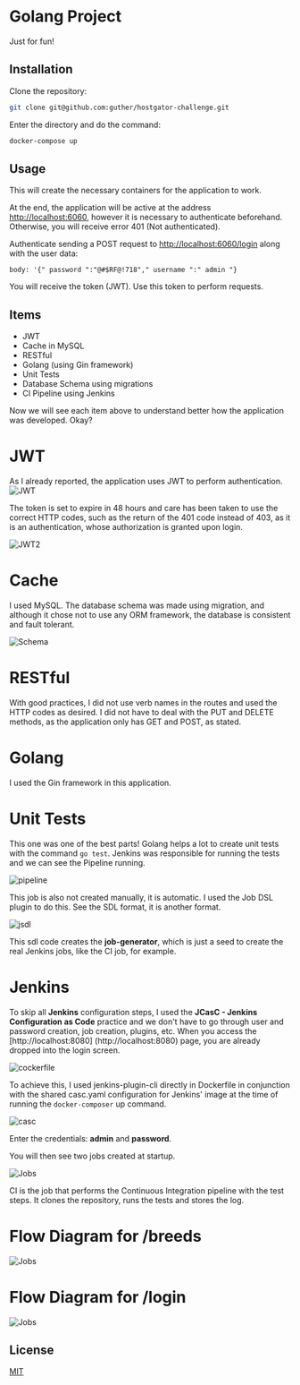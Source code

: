 # Golang Project

Just for fun!

## Installation

Clone the repository: 
```bash
git clone git@github.com:guther/hostgator-challenge.git
```
Enter the directory and do the command:

```bash
docker-compose up
```
  

## Usage

This will create the necessary containers for the application to work.

At the end, the application will be active at the address [http://localhost:6060](http://localhost:6060), however it is necessary to authenticate beforehand. Otherwise, you will receive error 401 (Not authenticated).

Authenticate sending a POST request to [http://localhost:6060/login](http://localhost:6060/login) along with the user data:

`body: '{" password ":"@#$RF@!718"," username ":" admin "}`

You will receive the token (JWT).
Use this token to perform requests.

## Items

- JWT
- Cache in MySQL
- RESTful
- Golang (using Gin framework)
- Unit Tests
- Database Schema using migrations
- CI Pipeline using Jenkins

Now we will see each item above to understand better how the application was developed. Okay?

# JWT

As I already reported, the application uses JWT to perform authentication.
![JWT](https://raw.githubusercontent.com/guther/hostgator-challenge/dev/images/postmantoken.jpg?token=AEWA2JO67DZSSGUL4TUSFPDABX67E)

The token is set to expire in 48 hours and care has been taken to use the correct HTTP codes, such as the return of the 401 code instead of 403, as it is an authentication, whose authorization is granted upon login.

![JWT2](https://raw.githubusercontent.com/guther/webnotify/master/images/postmanres.jpg) 

# Cache 

I used MySQL. The database schema was made using migration, and although it chose not to use any ORM framework, the database is consistent and fault tolerant. 

![Schema](https://raw.githubusercontent.com/guther/webnotify/master/images/migrations.jpg)

# RESTful

With good practices, I did not use verb names in the routes and used the HTTP codes as desired. I did not have to deal with the PUT and DELETE methods, as the application only has GET and POST, as stated.

# Golang
I used the Gin framework in this application.

# Unit Tests
This one was one of the best parts! Golang helps a lot to create unit tests with the command ``` go test ```.
Jenkins was responsible for running the tests and we can see the Pipeline running.

![pipeline](https://raw.githubusercontent.com/guther/webnotify/master/images/pipeline.jpg)

This job is also not created manually, it is automatic.
I used the Job DSL plugin to do this. See the SDL format, it is another format.

![jsdl](https://raw.githubusercontent.com/guther/webnotify/master/images/jdsl.jpg)

This sdl code creates the **job-generator**, which is just a seed to create the real Jenkins jobs, like the CI job, for example.

# Jenkins

To skip all **Jenkins** configuration steps, I used the **JCasC - Jenkins Configuration as Code** practice and we don't have to go through user and password creation, job creation, plugins, etc. When you access the [http://localhost:8080] (http://localhost:8080) page, you are already dropped into the login screen.
 
![cockerfile](https://raw.githubusercontent.com/guther/webnotify/master/images/dockerfile.jpg)

To achieve this, I used jenkins-plugin-cli directly in Dockerfile in conjunction with the shared casc.yaml configuration for Jenkins' image at the time of running the ```docker-composer``` up command.

![casc](https://raw.githubusercontent.com/guther/webnotify/master/images/casc.yaml.jpg)


Enter the credentials: **admin** and **password**.

You will then see two jobs created at startup.

![Jobs](https://raw.githubusercontent.com/guther/webnotify/master/images/jobs.jpg)

CI is the job that performs the Continuous Integration pipeline with the test steps. It clones the repository, runs the tests and stores the log.

# Flow Diagram for /breeds

![Jobs](https://raw.githubusercontent.com/guther/webnotify/master/images/diagrama_de_fluxo_breeds.jpg)


# Flow Diagram for /login

![Jobs](https://raw.githubusercontent.com/guther/webnotify/master/images/diagrama_de_fluxo_login.jpg)

## License
[MIT](https://choosealicense.com/licenses/mit/)
